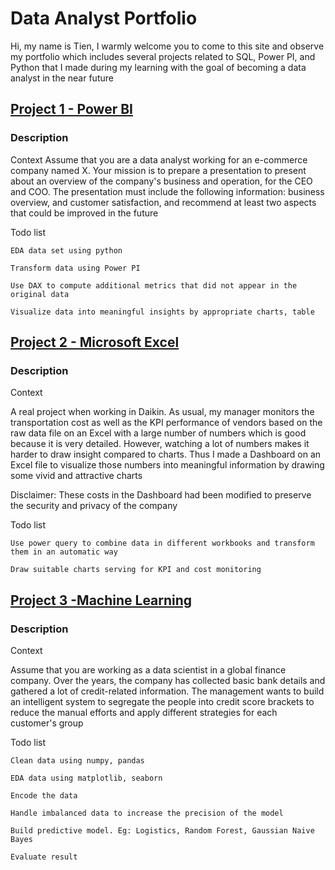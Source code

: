 # Data Analyst Portfolio
Hi, my name is Tien, I warmly welcome you to come to this site and observe my portfolio which includes several projects  related to SQL, Power PI, and Python that I made during my learning with the goal of becoming a data analyst in the near future 

## [Project 1 - Power BI](https://drive.google.com/drive/folders/1tD1fZbTYwmXP6N6idOlymBnIYGkElGpb)
### Description

Context
Assume that you are a data analyst working for an e-commerce company named X. Your mission is to prepare a presentation to present about an overview of the company's business and operation, for the CEO and COO. The presentation must include the following  information:  business overview, and customer satisfaction, and recommend at least two  aspects that could be improved in the future

Todo list

    EDA data set using python
  
    Transform data using Power PI
  
    Use DAX to compute additional metrics that did not appear in the original data
  
    Visualize data into meaningful insights by appropriate charts, table

## [Project 2 - Microsoft Excel](https://github.com/minhtien221197/data-analyst-portfolio/blob/main/Dashboard%20-%20DAV%20Transportation%20Cost.xlsm)
### Description
Context

A real project when working in Daikin. As usual, my manager monitors the transportation cost as well as the KPI performance of vendors based on the raw data file     on an Excel with a  large number of numbers which is good because it is very detailed. However, watching a lot of numbers makes it harder to draw insight   compared to charts. Thus I made a Dashboard on an Excel file to visualize those numbers into meaningful information by drawing some vivid and attractive charts

Disclaimer: These costs in the Dashboard had been modified to preserve  the security and privacy of the company

Todo list

    Use power query to combine data in different workbooks and transform them in an automatic way

    Draw suitable charts serving for KPI and cost monitoring


## [Project 3 -Machine Learning](https://github.com/minhtien221197/data-analyst-portfolio/blob/main/CREDIT%20SCORE%20CLASSIFICATION%20(1).ipynb)
### Description
Context

Assume that you are working as a data scientist in a global finance company. Over the years, the company has collected basic bank details and gathered a lot of credit-related information. The management wants to build an intelligent system to segregate the people into credit score brackets to reduce the manual efforts and apply different strategies for each customer's group


Todo list

    Clean data using numpy, pandas

    EDA data using matplotlib, seaborn

    Encode the data

    Handle imbalanced data to increase the precision of the model

    Build predictive model. Eg: Logistics, Random Forest, Gaussian Naive Bayes

    Evaluate result

